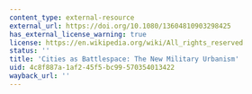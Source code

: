 ```yaml
---
content_type: external-resource
external_url: https://doi.org/10.1080/13604810903298425
has_external_license_warning: true
license: https://en.wikipedia.org/wiki/All_rights_reserved
status: ''
title: 'Cities as Battlespace: The New Military Urbanism'
uid: 4c8f887a-1af2-45f5-bc99-570354013422
wayback_url: ''
---
```

